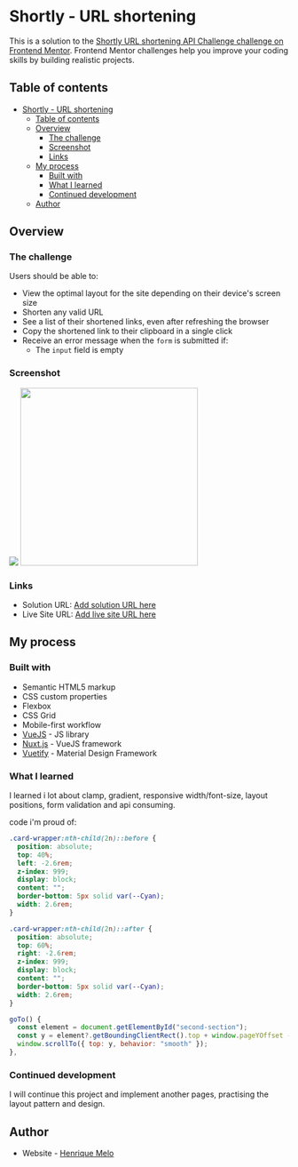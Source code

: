 # Shortly - URL shortening

This is a solution to the [Shortly URL shortening API Challenge challenge on Frontend Mentor](https://www.frontendmentor.io/challenges/url-shortening-api-landing-page-2ce3ob-G). Frontend Mentor challenges help you improve your coding skills by building realistic projects. 

## Table of contents

- [Shortly - URL shortening](#shortly---url-shortening)
  - [Table of contents](#table-of-contents)
  - [Overview](#overview)
    - [The challenge](#the-challenge)
    - [Screenshot](#screenshot)
    - [Links](#links)
  - [My process](#my-process)
    - [Built with](#built-with)
    - [What I learned](#what-i-learned)
    - [Continued development](#continued-development)
  - [Author](#author)

## Overview

### The challenge

Users should be able to:

- View the optimal layout for the site depending on their device's screen size
- Shorten any valid URL
- See a list of their shortened links, even after refreshing the browser
- Copy the shortened link to their clipboard in a single click
- Receive an error message when the `form` is submitted if:
  - The `input` field is empty

### Screenshot

![](@/static/../../static/prints/home-desktop.png)
<img src="./static/prints/home-mobile.png" width="320px">

### Links

- Solution URL: [Add solution URL here](https://your-solution-url.com)
- Live Site URL: [Add live site URL here](https://your-live-site-url.com)

## My process

### Built with

- Semantic HTML5 markup
- CSS custom properties
- Flexbox
- CSS Grid
- Mobile-first workflow
- [VueJS](https://vuejs.org/) - JS library
- [Nuxt.js](https://nuxtjs.org/) - VueJS framework
- [Vuetify](https://vuetifyjs.com/) - Material Design Framework

### What I learned

I learned i lot about clamp, gradient, responsive width/font-size, layout positions, form validation and api consuming.

code i'm proud of:
```css
.card-wrapper:nth-child(2n)::before {
  position: absolute;
  top: 40%;
  left: -2.6rem;
  z-index: 999;
  display: block;
  content: "";
  border-bottom: 5px solid var(--Cyan);
  width: 2.6rem;
}

.card-wrapper:nth-child(2n)::after {
  position: absolute;
  top: 60%;
  right: -2.6rem;
  z-index: 999;
  display: block;
  content: "";
  border-bottom: 5px solid var(--Cyan);
  width: 2.6rem;
}
```
```js
goTo() {
  const element = document.getElementById("second-section");
  const y = element?.getBoundingClientRect().top + window.pageYOffset - 60;
  window.scrollTo({ top: y, behavior: "smooth" });
},
```

### Continued development

I will continue this project and implement another pages, practising the layout pattern and design.

## Author

- Website - [Henrique Melo](https://www.melohenrique.com)
